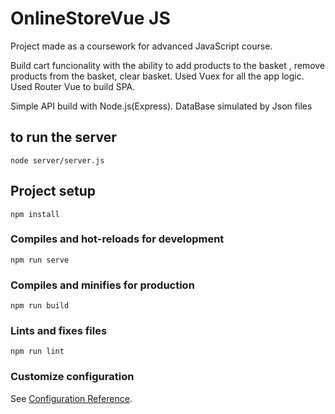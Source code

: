 # OnlineStoreVue JS 

Project made  as a coursework for advanced JavaScript  course.

Build cart funcionality with the ability to add products to the basket , remove products from the basket, clear basket.
Used Vuex for all the app logic.
Used Router Vue to build SPA.

Simple API build with Node.js(Express). DataBase simulated by Json files

## to run the server
```
node server/server.js
```
## Project setup
```
npm install
```

### Compiles and hot-reloads for development
```
npm run serve
```

### Compiles and minifies for production
```
npm run build
```

### Lints and fixes files
```
npm run lint
```

### Customize configuration
See [Configuration Reference](https://cli.vuejs.org/config/).
